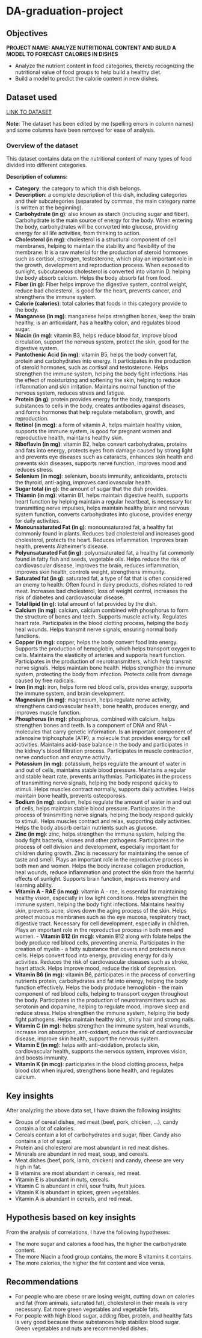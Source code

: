 # DA-graduation-project

## Objectives
**PROJECT NAME: ANALYZE NUTRITIONAL CONTENT AND BUILD A MODEL TO FORECAST CALORIES IN DISHES**
- Analyze the nutrient content in food categories, thereby recognizing the nutritional value of food groups to help build a healthy diet.
- Build a model to predict the calorie content in new dishes.
## Dataset used
[LINK TO DATASET](https://www.kaggle.com/datasets/shrutisaxena/food-nutrition-dataset/)

**Note**: The dataset has been edited by me (spelling errors in column names) and some columns have been removed for ease of analysis.

### Overview of the dataset
This dataset contains data on the nutritional content of many types of food divided into different categories.

**Description of columns:**
- **Category**: the category to which this dish belongs.
- **Description**: a complete description of this dish, including categories and their subcategories (separated by commas, the main category name is written at the beginning).
- **Carbohydrate (in g)**: also known as starch (including sugar and fiber). Carbohydrate is the main source of energy for the body. When entering the body, carbohydrates will be converted into glucose, providing energy for all life activities, from thinking to action.
- **Cholesterol (in mg)**: cholesterol is a structural component of cell membranes, helping to maintain the stability and flexibility of the membrane. It is a raw material for the production of steroid hormones such as cortisol, estrogen, testosterone, which play an important role in the growth, development and reproduction process. When exposed to sunlight, subcutaneous cholesterol is converted into vitamin D, helping the body absorb calcium. Helps the body absorb fat from food.
- **Fiber (in g)**: Fiber helps improve the digestive system, control weight, reduce bad cholesterol, is good for the heart, prevents cancer, and strengthens the immune system.
- **Calorie (calories)**: total calories that foods in this category provide to the body.
- **Manganese (in mg)**: manganese helps strengthen bones, keep the brain healthy, is an antioxidant, has a healthy colon, and regulates blood sugar.
- **Niacin (in mg)**: vitamin B3, helps reduce blood fat, improve blood circulation, support the nervous system, protect the skin, good for the digestive system.
- **Pantothenic Acid (in mg)**: vitamin B5, helps the body convert fat, protein and carbohydrates into energy. It participates in the production of steroid hormones, such as cortisol and testosterone. Helps strengthen the immune system, helping the body fight infections. Has the effect of moisturizing and softening the skin, helping to reduce inflammation and skin irritation. Maintains normal function of the nervous system, reduces stress and fatigue.
- **Protein (in g)**: protein provides energy for the body, transports substances to cells in the body, creates antibodies against diseases, and forms hormones that help regulate metabolism, growth, and reproduction.
- **Retinol (in mcg)**: a form of vitamin A, helps maintain healthy vision, supports the immune system, is good for pregnant women and reproductive health, maintains healthy skin.
- **Riboflavin (in mg)**: vitamin B2, helps convert carbohydrates, proteins and fats into energy, protects eyes from damage caused by strong light and prevents eye diseases such as cataracts, enhances skin health and prevents skin diseases, supports nerve function, improves mood and reduces stress.
- **Selenium (in mcg)**: selenium, boosts immunity, antioxidants, protects the thyroid, anti-aging, improves cardiovascular health.
- **Sugar total (in g)**: the amount of sugar that the dish provides.
- **Thiamin (in mg)**: vitamin B1, helps maintain digestive health, supports heart function by helping maintain a regular heartbeat, is necessary for transmitting nerve impulses, helps maintain healthy brain and nervous system function, converts carbohydrates into glucose, provides energy for daily activities.
- **Monounsaturated Fat (in g)**: monounsaturated fat, a healthy fat commonly found in plants. Reduces bad cholesterol and increases good cholesterol, protects the heart. Reduces inflammation. Improves brain health, prevents Alzheimer's disease.
- **Polyunsaturated Fat (in g)**: polyunsaturated fat, a healthy fat commonly found in fatty fish and seeds, vegetable oils. Helps reduce the risk of cardiovascular disease, improves the brain, reduces inflammation, improves skin health, controls weight, strengthens immunity.
- **Saturated fat (in g)**: saturated fat, a type of fat that is often considered an enemy to health. Often found in dairy products, dishes related to red meat. Increases bad cholesterol, loss of weight control, increases the risk of diabetes and cardiovascular disease.
- **Total lipid (in g)**: total amount of fat provided by the dish.
- **Calcium (in mg)**: calcium, calcium combined with phosphorus to form the structure of bones and teeth. Supports muscle activity. Regulates heart rate. Participates in the blood clotting process, helping the body heal wounds. Helps transmit nerve signals, ensuring normal body functions.
- **Copper (in mg)**: copper, helps the body convert food into energy. Supports the production of hemoglobin, which helps transport oxygen to cells. Maintains the elasticity of arteries and supports heart function. Participates in the production of neurotransmitters, which help transmit nerve signals. Helps maintain bone health. Helps strengthen the immune system, protecting the body from infection. Protects cells from damage caused by free radicals.
- **Iron (in mg)**: iron, helps form red blood cells, provides energy, supports the immune system, and brain development.
- **Magnesium (in mg)**: magnesium, helps regulate nerve activity, strengthens cardiovascular health, bone health, produces energy, and improves muscle function.
- **Phosphorus (in mg)**: phosphorus, combined with calcium, helps strengthen bones and teeth. Is a component of DNA and RNA - molecules that carry genetic information. Is an important component of adenosine triphosphate (ATP), a molecule that provides energy for cell activities. Maintains acid-base balance in the body and participates in the kidney's blood filtration process. Participates in muscle contraction, nerve conduction and enzyme activity.
- **Potassium (in mg)**: potassium, helps regulate the amount of water in and out of cells, maintains stable blood pressure. Maintains a regular and stable heart rate, prevents arrhythmias. Participates in the process of transmitting nerve signals, helping the body respond quickly to stimuli. Helps muscles contract normally, supports daily activities. Helps maintain bone health, prevents osteoporosis.
- **Sodium (in mg)**: sodium, helps regulate the amount of water in and out of cells, helps maintain stable blood pressure. Participates in the process of transmitting nerve signals, helping the body respond quickly to stimuli. Helps muscles contract and relax, supporting daily activities. Helps the body absorb certain nutrients such as glucose.
- **Zinc (in mg)**: zinc, helps strengthen the immune system, helping the body fight bacteria, viruses and other pathogens. Participates in the process of cell division and development, especially important for children during growth. Zinc is necessary for maintaining the sense of taste and smell. Plays an important role in the reproductive process in both men and women. Helps the body increase collagen production, heal wounds, reduce inflammation and protect the skin from the harmful effects of sunlight. Supports brain function, improves memory and learning ability.
- **Vitamin A - RAE (in mcg)**: vitamin A - rae, is essential for maintaining healthy vision, especially in low light conditions. Helps strengthen the immune system, helping the body fight infections. Maintains healthy skin, prevents acne, slows down the aging process of the skin. Helps protect mucous membranes such as the eye mucosa, respiratory tract, digestive tract. Necessary for cell development, especially in children. Plays an important role in the reproductive process in both men and women. - **Vitamin B12 (in mcg)**: vitamin B12 along with folate helps the body produce red blood cells, preventing anemia. Participates in the creation of myelin - a fatty substance that covers and protects nerve cells. Helps convert food into energy, providing energy for daily activities. Reduces the risk of cardiovascular diseases such as stroke, heart attack. Helps improve mood, reduce the risk of depression.
- **Vitamin B6 (in mg)**: vitamin B6, participates in the process of converting nutrients protein, carbohydrates and fat into energy, helping the body function effectively. Helps the body produce hemoglobin - the main component of red blood cells, helping to transport oxygen throughout the body. Participates in the production of neurotransmitters such as serotonin and dopamine, helping to regulate mood, improve sleep and reduce stress. Helps strengthen the immune system, helping the body fight pathogens. Helps maintain healthy skin, shiny hair and strong nails.
- **Vitamin C (in mg)**: helps strengthen the immune system, heal wounds, increase iron absorption, anti-oxidant, reduce the risk of cardiovascular disease, improve skin health, support the nervous system.
- **Vitamin E (in mg)**: helps with anti-oxidation, protects skin, cardiovascular health, supports the nervous system, improves vision, and boosts immunity.
- **Vitamin K (in mcg)**: participates in the blood clotting process, helps blood clot when injured, strengthens bone health, and regulates calcium.

## Key insights

After analyzing the above data set, I have drawn the following insights:
- Groups of cereal dishes, red meat (beef, pork, chicken, ...), candy contain a lot of calories.
- Cereals contain a lot of carbohydrates and sugar, fiber. Candy also contains a lot of sugar.
- Protein and cholesterol are most abundant in red meat dishes.
- Minerals are abundant in red meat, soup, and cereals.
- Meat dishes (beef, pork, lamb, chicken) and candy, cheese are very high in fat.
- B vitamins are most abundant in cereals, red meat.
- Vitamin E is abundant in nuts, cereals.
- Vitamin C is abundant in chili, sour fruits, fruit juices.
- Vitamin K is abundant in spices, green vegetables.
- Vitamin A is abundant in cereals, and red meat.

## Hypothesis based on key insights

From the analysis of correlations, I have the following hypotheses:
- The more sugar and calories a food has, the higher the carbohydrate content.
- The more Niacin a food group contains, the more B vitamins it contains.
- The more calories, the higher the fat content and vice versa.

## Recommendations

- For people who are obese or are losing weight, cutting down on calories and fat (from animals, saturated fat), cholesterol in their meals is very necessary. Eat more green vegetables and vegetable fats.
- For people with high blood sugar, adding fiber, protein, and healthy fats is very good because these substances help stabilize blood sugar. Green vegetables and nuts are recommended dishes.
